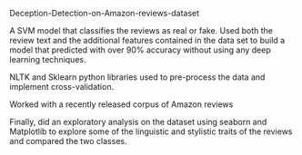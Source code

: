 Deception-Detection-on-Amazon-reviews-dataset

A SVM model that classifies the reviews as real or fake. Used both the review text and the additional features contained in the data set to build a model that predicted with over 90% accuracy without using any deep learning techniques.

NLTK and Sklearn python libraries used to pre-process the data and implement cross-validation.

Worked with a recently released corpus of Amazon reviews

Finally, did an exploratory analysis on the dataset using seaborn and Matplotlib to explore some of the linguistic and stylistic traits of the reviews and compared the two classes.
